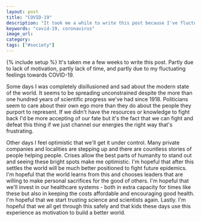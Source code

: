 ```yaml
---
layout: post
title: "COVID-19"
description: "It took me a while to write this post because I've fluctuated between both optimism and pessimism."
keywords: "covid-19, coronavirus"
image_url:
category:
tags: ["#society"]
---
```

{% include setup %}
It's taken me a few weeks to write this post. Partly due to lack of motivation, partly lack of time, and partly due to my fluctuating feelings towards COVID-19.

Some days I was completely disillusioned and sad about the modern state of the world. It seems to be spreading unconstrained despite the more than one hundred years of scientific progress we've had since 1918. Politicians seem to care about their own ego more than they do about the people they purport to represent. If we didn't have the resources or knowledge to fight back I'd be more accepting of our fate but it's the fact that we can fight and defeat this thing if we just channel our energies the right way that's frustrating.

Other days I feel optimistic that we'll get it under control. Many private companies and localities are stepping up and there are countless stories of people helping people. Crises allow the best parts of humanity to stand out and seeing these bright spots make me optimistic. I'm hopeful that after this settles the world will be much better positioned to fight future epidemics. I'm hopeful that the world learns from this and chooses leaders that are willing to make personal sacrifices for the good of others. I'm hopeful that we'll invest in our healthcare systems - both in extra capacity for times like these but also in keeping the costs affordable and encouraging good health. I'm hopeful that we start trusting science and scientists again. Lastly. I'm hopeful that we all get through this safely and that kids these days use this experience as motivation to build a better world.
